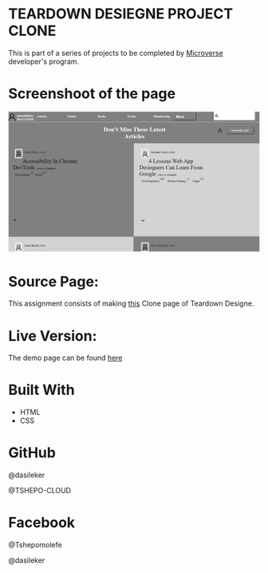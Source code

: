 # TEARDOWN DESIEGNE PROJECT CLONE
This is part of a series of projects to be completed by [Microverse](microverse.org) developer's program.

# Screenshoot of the page
![screenshot](images/screenshot.png)


# Source Page:
This assignment consists of making [this](https://www.smashingmagazine.com/) Clone page of Teardown Designe.

# Live Version:
The demo page can be found [here](https://raw.githack.com/TSHEPO-CLOUD/Smashing-Magazine/maga/index.html)



# Built With
- HTML<br>
- CSS <br>

# GitHub
@dasileker

@TSHEPO-CLOUD

# Facebook
@Tshepomolefe

@dasileker







